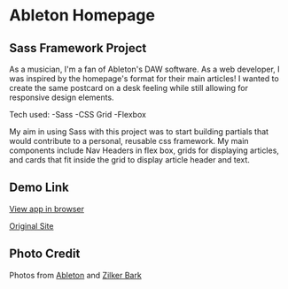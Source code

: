 # Ableton Homepage

## Sass Framework Project

As a musician, I'm a fan of Ableton's DAW software. As a web developer,
I was inspired by the homepage's format for their main articles!
I wanted to create the same postcard on a desk feeling while
still allowing for responsive design elements.

Tech used:
-Sass
-CSS Grid
-Flexbox

My aim in using Sass with this project was to start building partials
that would contribute to a personal, reusable css framework. My main
components include Nav Headers in flex box, grids for displaying articles,
and cards that fit inside the grid to display article header and text.

## Demo Link

[View app in browser](https://cdpadilla42.github.io/ableton/)

[Original Site](https://www.ableton.com/en/)

## Photo Credit

Photos from [Ableton](https://www.ableton.com/en/) and [Zilker Bark](https://www.zilkerbark.com/)
